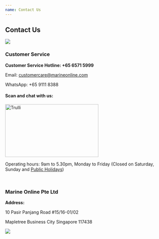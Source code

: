 ```yaml
---
name: Contact Us 
---
```


## Contact Us 

![](https://bwec-file.oss-cn-hongkong.aliyuncs.com/cms/contact.jpg)

### Customer Service

**Customer Service Hotline: +65 6571 5999**

Email: [customercare@marineonline.com](mailto:customercare@marineonline.com)

WhatsApp: +65 9111 8388

<html>
<body>
<h4>Scan and chat with us:</h4>
<img src="https://marineonline.oss-cn-hongkong.aliyuncs.com/wechat_qr_code_2.png" alt="Trulli" width="300" height="170">
  </body>  
</html>

Operating hours: 9am to 5.30pm, Monday to Friday (Closed on Saturday, Sunday and <a href="https://www.mom.gov.sg/employment-practices/public-holidays/">Public Holidays</a>)

<br>

### Marine Online Pte Ltd

**Address:**

10 Pasir Panjang Road #15&#47;16-01/02

Mapletree Business City Singapore 117438

![](https://bwec-file.oss-cn-hongkong.aliyuncs.com/cms/map.png)

